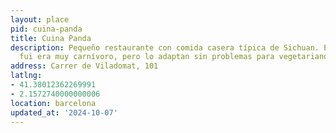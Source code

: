 ```yaml
---
layout: place
pid: cuina-panda
title: Cuina Panda
description: Pequeño restaurante con comida casera típica de Sichuan. El menú cuando
  fui era muy carnívoro, pero lo adaptan sin problemas para vegetarianos o veganos.
address: Carrer de Viladomat, 101
latlng:
- 41.38012362269991
- 2.1572740000000006
location: barcelona
updated_at: '2024-10-07'
---
```

